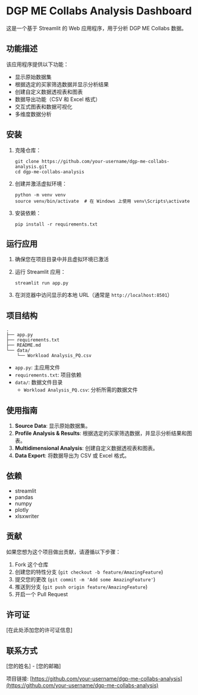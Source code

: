 # DGP ME Collabs Analysis Dashboard

这是一个基于 Streamlit 的 Web 应用程序，用于分析 DGP ME Collabs 数据。

## 功能描述

该应用程序提供以下功能：

- 显示原始数据集
- 根据选定的买家筛选数据并显示分析结果
- 创建自定义数据透视表和图表
- 数据导出功能（CSV 和 Excel 格式）
- 交互式图表和数据可视化
- 多维度数据分析

## 安装

1. 克隆仓库：
   ```
   git clone https://github.com/your-username/dgp-me-collabs-analysis.git
   cd dgp-me-collabs-analysis
   ```

2. 创建并激活虚拟环境：
   ```
   python -m venv venv
   source venv/bin/activate  # 在 Windows 上使用 venv\Scripts\activate
   ```

3. 安装依赖：
   ```
   pip install -r requirements.txt
   ```

## 运行应用

1. 确保您在项目目录中并且虚拟环境已激活

2. 运行 Streamlit 应用：
   ```
   streamlit run app.py
   ```

3. 在浏览器中访问显示的本地 URL（通常是 `http://localhost:8501`）

## 项目结构

```
.
├── app.py
├── requirements.txt
├── README.md
└── data/
    └── Workload Analysis_PQ.csv
```

- `app.py`: 主应用文件
- `requirements.txt`: 项目依赖
- `data/`: 数据文件目录
  - `Workload Analysis_PQ.csv`: 分析所需的数据文件

## 使用指南

1. **Source Data**: 显示原始数据集。
2. **Profile Analysis & Results**: 根据选定的买家筛选数据，并显示分析结果和图表。
3. **Multidimensional Analysis**: 创建自定义数据透视表和图表。
4. **Data Export**: 将数据导出为 CSV 或 Excel 格式。

## 依赖

- streamlit
- pandas
- numpy
- plotly
- xlsxwriter

## 贡献

如果您想为这个项目做出贡献，请遵循以下步骤：

1. Fork 这个仓库
2. 创建您的特性分支 (`git checkout -b feature/AmazingFeature`)
3. 提交您的更改 (`git commit -m 'Add some AmazingFeature'`)
4. 推送到分支 (`git push origin feature/AmazingFeature`)
5. 开启一个 Pull Request

## 许可证

[在此处添加您的许可证信息]

## 联系方式

[您的姓名] - [您的邮箱]

项目链接: [https://github.com/your-username/dgp-me-collabs-analysis](https://github.com/your-username/dgp-me-collabs-analysis)
